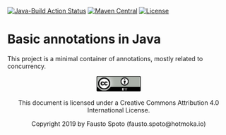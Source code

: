 [![Java-Build Action Status](https://github.com/Hotmoka/io.hotmoka.annotations/actions/workflows/java_build.yml/badge.svg)](https://github.com/Hotmoka/io.hotmoka.annotations/actions)
[![Maven Central](https://img.shields.io/maven-central/v/io.hotmoka.annotations/io.hotmoka.annotations.svg?label=Maven%20Central)](https://central.sonatype.com/search?smo=true&q=g:io.hotmoka.annotations)
[![License](https://img.shields.io/badge/License-Apache%202.0-blue.svg)](http://www.apache.org/licenses/LICENSE-2.0.html)

# Basic annotations in Java

This project is a minimal container of annotations, mostly related to concurrency.

<p align="center"><img width="100" src="pics/CC_license.png" alt="This documentation is licensed under a Creative Commons Attribution 4.0 Internat
ional License"></p><p align="center">This document is licensed under a Creative Commons Attribution 4.0 International License.</p>

<p align="center">Copyright 2019 by Fausto Spoto (fausto.spoto@hotmoka.io)</p>
